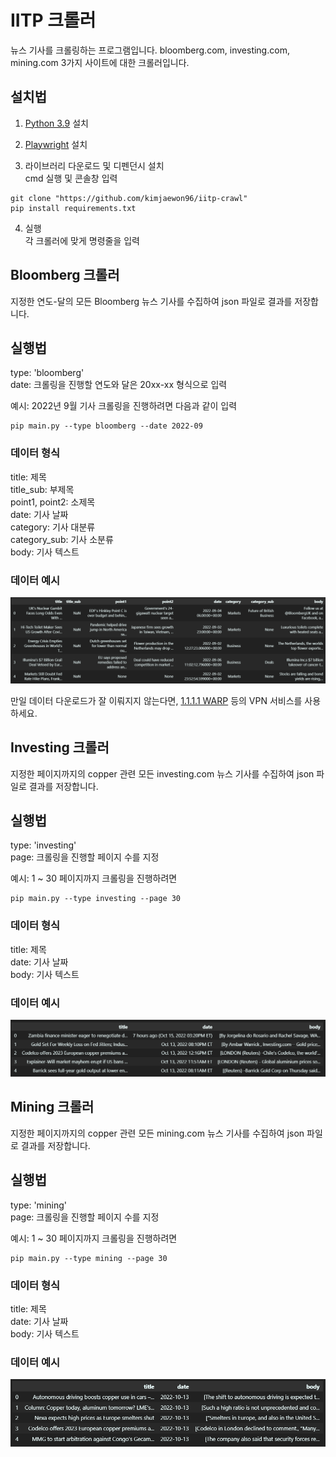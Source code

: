 # IITP 크롤러

뉴스 기사를 크롤링하는 프로그램입니다.
bloomberg.com, investing.com, mining.com 3가지 사이트에 대한 크롤러입니다.

## 설치법

1. [Python 3.9](https://www.python.org/downloads/release/python-3913/) 설치

2. [Playwright](https://playwright.dev/python/docs/library) 설치

3. 라이브러리 다운로드 및 디펜던시 설치\
   cmd 실행 및 콘솔창 입력

```
git clone "https://github.com/kimjaewon96/iitp-crawl"
pip install requirements.txt
```

4. 실행\
   각 크롤러에 맞게 명령줄을 입력

## Bloomberg 크롤러

지정한 연도-달의 모든 Bloomberg 뉴스 기사를 수집하여 json 파일로 결과를 저장합니다.

## 실행법

type: 'bloomberg'\
date: 크롤링을 진행할 연도와 달은 20xx-xx 형식으로 입력

예시: 2022년 9월 기사 크롤링을 진행하려면 다음과 같이 입력

```
pip main.py --type bloomberg --date 2022-09
```

### 데이터 형식

title: 제목\
title_sub: 부제목\
point1, point2: 소제목\
date: 기사 날짜\
category: 기사 대분류\
category_sub: 기사 소분류\
body: 기사 텍스트

### 데이터 예시

![블룸버그 데이터 예시](bloomberg_df.png "블룸버그 데이터 예시")

만일 데이터 다운로드가 잘 이뤄지지 않는다면, [1.1.1.1 WARP](https://1.1.1.1) 등의 VPN 서비스를 사용하세요.

## Investing 크롤러

지정한 페이지까지의 copper 관련 모든 investing.com 뉴스 기사를 수집하여 json 파일로 결과를 저장합니다.

## 실행법

type: 'investing'\
page: 크롤링을 진행할 페이지 수를 지정

예시: 1 ~ 30 페이지까지 크롤링을 진행하려면

```
pip main.py --type investing --page 30
```

### 데이터 형식

title: 제목\
date: 기사 날짜\
body: 기사 텍스트

### 데이터 예시

![인베스팅 데이터 예시](investing_df.png "인베스팅 데이터 예시")

## Mining 크롤러

지정한 페이지까지의 copper 관련 모든 mining.com 뉴스 기사를 수집하여 json 파일로 결과를 저장합니다.

## 실행법

type: 'mining'\
page: 크롤링을 진행할 페이지 수를 지정

예시: 1 ~ 30 페이지까지 크롤링을 진행하려면

```
pip main.py --type mining --page 30
```

### 데이터 형식

title: 제목\
date: 기사 날짜\
body: 기사 텍스트

### 데이터 예시

![마이닝 데이터 예시](mining_df.png "마이닝 데이터 예시")

